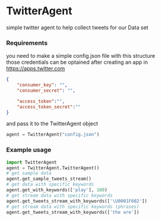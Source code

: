 # TwitterAgent

simple twitter agent to help collect tweets for our Data set

### Requirements
you need to make a simple config.json file with this structure  
those credentials can be optained after creating an app in https://apps.twitter.com
```json
{
	"consumer_key": "",
	"consumer_secret": "",

	"access_token":"",
	"access_token_secret":""
}

```
and pass it to the TwitterAgent object 
```python
agent = TwitterAgent("config.json")

```

### Example usage
```python
import TwitterAgent
agent = TwitterAgent.TwitterAgent()
# get sample data
agent.get_sample_tweets_stream()
# get data with specific keywords
agent.get_with_keywords(['play'], 100)
# get stream data with specific keywords
agent.get_tweets_stream_with_keywords(['\U0001F602'])
# get stream data with specific keywords (phrases)
agent.get_tweets_stream_with_keywords(['the are'])
```